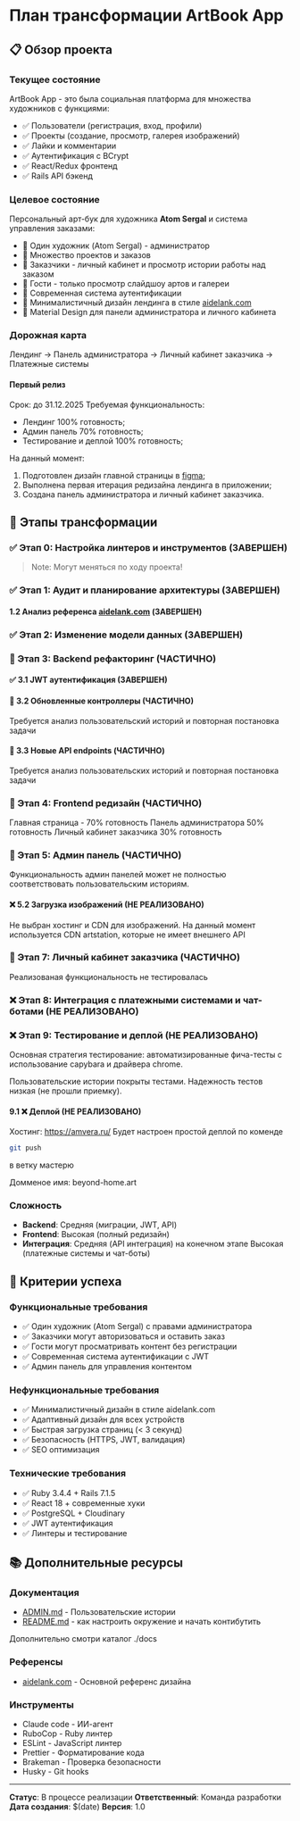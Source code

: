# План трансформации ArtBook App

## 📋 Обзор проекта

### Текущее состояние

ArtBook App - это была социальная платформа для множества художников с функциями:

- ✅ Пользователи (регистрация, вход, профили)
- ✅ Проекты (создание, просмотр, галерея изображений)
- ✅ Лайки и комментарии
- ✅ Аутентификация с BCrypt
- ✅ React/Redux фронтенд
- ✅ Rails API бэкенд

### Целевое состояние

Персональный арт-бук для художника **Atom Sergal** и система управления заказами:

- 🎯 Один художник (Atom Sergal) - администратор
- 🎯 Множество проектов и заказов
- 🎯 Заказчики - личный кабинет и просмотр истории работы над заказом
- 🎯 Гости - только просмотр слайдшоу артов и галереи
- 🎯 Современная система аутентификации
- 🎯 Минималистичный дизайн лендинга в стиле [aidelank.com](https://aidelank.com/)
- 🎯 Material Design для панели администратора и личного кабинета

### Дорожная карта
Лендинг → Панель администратора → Личный кабинет заказчика → Платежные системы

#### Первый релиз
Срок: до 31.12.2025
Требуемая функциональность:
- Лендинг 100% готовность;
- Админ панель 70% готовность;
- Тестирование и деплой 100% готовность;

На данный момент:
1. Подготовлен дизайн главной страницы в [figma](https://www.figma.com/design/2bBYuF2MmKZQflUiDZ0O45/Beyond-Home?node-id=332-6&t=05qvttvh4VYK7QBx-4);
2. Выполнена первая итерация редизайна лендинга в приложении;
3. Создана панель администратора и личный кабинет заказчика.

## 🚀 Этапы трансформации

### ✅ Этап 0: Настройка линтеров и инструментов (ЗАВЕРШЕН)
> Note: Могут меняться по ходу проекта!

### ✅ Этап 1: Аудит и планирование архитектуры (ЗАВЕРШЕН)
#### 1.2 Анализ референса [aidelank.com](https://aidelank.com/) (ЗАВЕРШЕН)
### ✅ Этап 2: Изменение модели данных (ЗАВЕРШЕН)
### 🔄 Этап 3: Backend рефакторинг (ЧАСТИЧНО)
#### ✅ 3.1 JWT аутентификация (ЗАВЕРШЕН)
#### 🔄 3.2 Обновленные контроллеры (ЧАСТИЧНО)
Требуется анализ пользовательский историй и повторная постановка задачи

#### 🔄 3.3 Новые API endpoints (ЧАСТИЧНО)
Требуется анализ пользовательских историй и повторная постановка задачи

### 🔄 Этап 4: Frontend редизайн (ЧАСТИЧНО)
Главная страница - 70% готовность
Панель администратора 50% готовность
Личный кабинет заказчика 30% готовность

### 🔄 Этап 5: Админ панель (ЧАСТИЧНО)
Функциональность админ панелей может не полностью соответствовать пользовательским историям.
#### ❌ 5.2 Загрузка изображений (НЕ РЕАЛИЗОВАНО)
Не выбран хостинг и CDN для изображений.
На данный момент используется CDN artstation, которые не имеет внешнего API

### 🔄 Этап 7: Личный кабинет заказчика (ЧАСТИЧНО)
Реализованая функциональность не тестировалась

### ❌ Этап 8: Интеграция с платежными системами и чат-ботами (НЕ РЕАЛИЗОВАНО)
### ❌ Этап 9: Тестирование и деплой (НЕ РЕАЛИЗОВАНО)
Основная стратегия тестирование: автоматизированные фича-тесты
с использование capybara и драйвера chrome.

Пользовательские истории покрыты тестами. Надежность тестов низкая (не прошли приемку).

#### 9.1 ❌ Деплой (НЕ РЕАЛИЗОВАНО)
Хостинг: https://amvera.ru/
Будет настроен простой деплой по коменде
```bash
git push
```
в ветку мастерю

Домменое имя:  beyond-home.art

### Сложность

- **Backend**: Средняя (миграции, JWT, API)
- **Frontend**: Высокая (полный редизайн)
- **Интеграция**: Средняя (API интеграция) на конечном этапе Высокая (платежные системы и чат-боты)

## 🎯 Критерии успеха

### Функциональные требования

- ✅ Один художник (Atom Sergal) с правами администратора
- ✅ Заказчики могут авторизоваться и оставить заказ
- ✅ Гости могут просматривать контент без регистрации
- ✅ Современная система аутентификации с JWT
- ✅ Админ панель для управления контентом

### Нефункциональные требования

- ✅ Минималистичный дизайн в стиле aidelank.com
- ✅ Адаптивный дизайн для всех устройств
- ✅ Быстрая загрузка страниц (< 3 секунд)
- ✅ Безопасность (HTTPS, JWT, валидация)
- ✅ SEO оптимизация

### Технические требования

- ✅ Ruby 3.4.4 + Rails 7.1.5
- ✅ React 18 + современные хуки
- ✅ PostgreSQL + Cloudinary
- ✅ JWT аутентификация
- ✅ Линтеры и тестирование

## 📚 Дополнительные ресурсы

### Документация

- [ADMIN.md](https://github.com/halconel/art-book-app/blob/master/.claude/ADMIN.md#пользовательские-истории) - Пользовательские истории
- [README.md](./README.md) - как настроить окружение и начать контибутить

Дополнительно смотри каталог ./docs

### Референсы

- [aidelank.com](https://aidelank.com/) - Основной референс дизайна

### Инструменты

- Claude code - ИИ-агент
- RuboCop - Ruby линтер
- ESLint - JavaScript линтер
- Prettier - Форматирование кода
- Brakeman - Проверка безопасности
- Husky - Git hooks

---

**Статус**: В процессе реализации
**Ответственный**: Команда разработки
**Дата создания**: $(date)
**Версия**: 1.0

